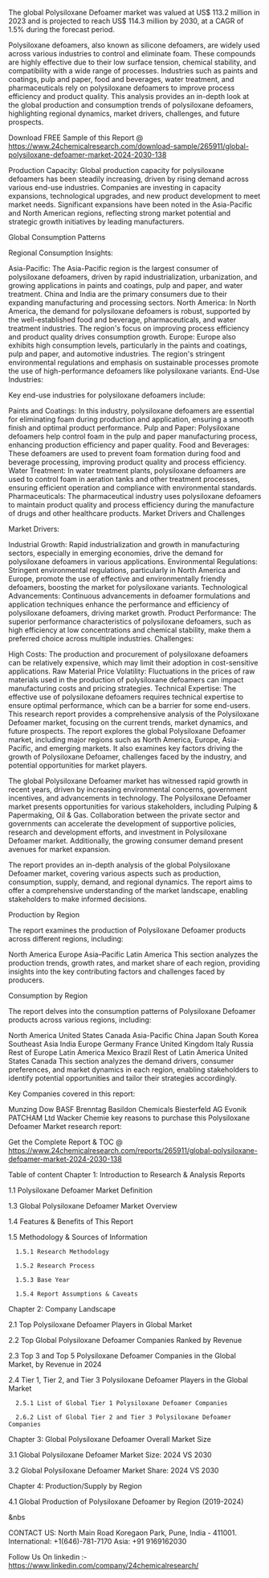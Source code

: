 The global Polysiloxane Defoamer market was valued at US$ 113.2 million in 2023 and is projected to reach US$ 114.3 million by 2030, at a CAGR of 1.5% during the forecast period.

Polysiloxane defoamers, also known as silicone defoamers, are widely used across various industries to control and eliminate foam. These compounds are highly effective due to their low surface tension, chemical stability, and compatibility with a wide range of processes. Industries such as paints and coatings, pulp and paper, food and beverages, water treatment, and pharmaceuticals rely on polysiloxane defoamers to improve process efficiency and product quality. This analysis provides an in-depth look at the global production and consumption trends of polysiloxane defoamers, highlighting regional dynamics, market drivers, challenges, and future prospects.

Download FREE Sample of this Report @ https://www.24chemicalresearch.com/download-sample/265911/global-polysiloxane-defoamer-market-2024-2030-138

Production Capacity: Global production capacity for polysiloxane defoamers has been steadily increasing, driven by rising demand across various end-use industries. Companies are investing in capacity expansions, technological upgrades, and new product development to meet market needs. Significant expansions have been noted in the Asia-Pacific and North American regions, reflecting strong market potential and strategic growth initiatives by leading manufacturers.



Global Consumption Patterns

Regional Consumption Insights:

Asia-Pacific: The Asia-Pacific region is the largest consumer of polysiloxane defoamers, driven by rapid industrialization, urbanization, and growing applications in paints and coatings, pulp and paper, and water treatment. China and India are the primary consumers due to their expanding manufacturing and processing sectors.
North America: In North America, the demand for polysiloxane defoamers is robust, supported by the well-established food and beverage, pharmaceuticals, and water treatment industries. The region's focus on improving process efficiency and product quality drives consumption growth.
Europe: Europe also exhibits high consumption levels, particularly in the paints and coatings, pulp and paper, and automotive industries. The region's stringent environmental regulations and emphasis on sustainable processes promote the use of high-performance defoamers like polysiloxane variants.
End-Use Industries:

Key end-use industries for polysiloxane defoamers include:

Paints and Coatings: In this industry, polysiloxane defoamers are essential for eliminating foam during production and application, ensuring a smooth finish and optimal product performance.
Pulp and Paper: Polysiloxane defoamers help control foam in the pulp and paper manufacturing process, enhancing production efficiency and paper quality.
Food and Beverages: These defoamers are used to prevent foam formation during food and beverage processing, improving product quality and process efficiency.
Water Treatment: In water treatment plants, polysiloxane defoamers are used to control foam in aeration tanks and other treatment processes, ensuring efficient operation and compliance with environmental standards.
Pharmaceuticals: The pharmaceutical industry uses polysiloxane defoamers to maintain product quality and process efficiency during the manufacture of drugs and other healthcare products.
Market Drivers and Challenges

Market Drivers:

Industrial Growth: Rapid industrialization and growth in manufacturing sectors, especially in emerging economies, drive the demand for polysiloxane defoamers in various applications.
Environmental Regulations: Stringent environmental regulations, particularly in North America and Europe, promote the use of effective and environmentally friendly defoamers, boosting the market for polysiloxane variants.
Technological Advancements: Continuous advancements in defoamer formulations and application techniques enhance the performance and efficiency of polysiloxane defoamers, driving market growth.
Product Performance: The superior performance characteristics of polysiloxane defoamers, such as high efficiency at low concentrations and chemical stability, make them a preferred choice across multiple industries.
Challenges:

High Costs: The production and procurement of polysiloxane defoamers can be relatively expensive, which may limit their adoption in cost-sensitive applications.
Raw Material Price Volatility: Fluctuations in the prices of raw materials used in the production of polysiloxane defoamers can impact manufacturing costs and pricing strategies.
Technical Expertise: The effective use of polysiloxane defoamers requires technical expertise to ensure optimal performance, which can be a barrier for some end-users.
This research report provides a comprehensive analysis of the Polysiloxane Defoamer market, focusing on the current trends, market dynamics, and future prospects. The report explores the global Polysiloxane Defoamer market, including major regions such as North America, Europe, Asia-Pacific, and emerging markets. It also examines key factors driving the growth of Polysiloxane Defoamer, challenges faced by the industry, and potential opportunities for market players.

The global Polysiloxane Defoamer market has witnessed rapid growth in recent years, driven by increasing environmental concerns, government incentives, and advancements in technology. The Polysiloxane Defoamer market presents opportunities for various stakeholders, including Pulping & Papermaking, Oil & Gas. Collaboration between the private sector and governments can accelerate the development of supportive policies, research and development efforts, and investment in Polysiloxane Defoamer market. Additionally, the growing consumer demand present avenues for market expansion. 

The report provides an in-depth analysis of the global Polysiloxane Defoamer market, covering various aspects such as production, consumption, supply, demand, and regional dynamics. The report aims to offer a comprehensive understanding of the market landscape, enabling stakeholders to make informed decisions.

Production by Region

The report examines the production of Polysiloxane Defoamer products across different regions, including:

North America
Europe
Asia–Pacific
Latin America
This section analyzes the production trends, growth rates, and market share of each region, providing insights into the key contributing factors and challenges faced by producers.

Consumption by Region

The report delves into the consumption patterns of Polysiloxane Defoamer products across various regions, including:

North America
United States
Canada
Asia-Pacific
China
Japan
South Korea
Southeast Asia
India
Europe
Germany
France
United Kingdom
Italy
Russia
Rest of Europe
Latin America
Mexico
Brazil
Rest of Latin America
United States
Canada
This section analyzes the demand drivers, consumer preferences, and market dynamics in each region, enabling stakeholders to identify potential opportunities and tailor their strategies accordingly.

Key Companies covered in this report:

Munzing
Dow
BASF
Brenntag
Basildon Chemicals
Biesterfeld AG
Evonik
PATCHAM Ltd
Wacker Chemie
key reasons to purchase this Polysiloxane Defoamer Market research report:

Get the Complete Report & TOC @ https://www.24chemicalresearch.com/reports/265911/global-polysiloxane-defoamer-market-2024-2030-138

Table of content
Chapter 1: Introduction to Research & Analysis Reports


1.1 Polysiloxane Defoamer Market Definition

1.3 Global Polysiloxane Defoamer Market Overview

1.4 Features & Benefits of This Report

1.5 Methodology & Sources of Information

      1.5.1 Research Methodology

      1.5.2 Research Process

      1.5.3 Base Year

      1.5.4 Report Assumptions & Caveats


Chapter 2: Company Landscape


2.1 Top Polysiloxane Defoamer Players in Global Market

2.2 Top Global Polysiloxane Defoamer Companies Ranked by Revenue

2.3 Top 3 and Top 5 Polysiloxane Defoamer Companies in the Global Market, by Revenue in 2024

2.4 Tier 1, Tier 2, and Tier 3 Polysiloxane Defoamer Players in the Global Market

      2.5.1 List of Global Tier 1 Polysiloxane Defoamer Companies

      2.6.2 List of Global Tier 2 and Tier 3 Polysiloxane Defoamer Companies


Chapter 3: Global Polysiloxane Defoamer Overall Market Size


3.1 Global Polysiloxane Defoamer Market Size: 2024 VS 2030

3.2 Global Polysiloxane Defoamer Market Share: 2024 VS 2030


Chapter 4: Production/Supply by Region


4.1 Global Production of Polysiloxane Defoamer by Region (2019-2024)

&nbs

CONTACT US:
North Main Road Koregaon Park, Pune, India - 411001.
International: +1(646)-781-7170
Asia: +91 9169162030

Follow Us On linkedin :- https://www.linkedin.com/company/24chemicalresearch/
